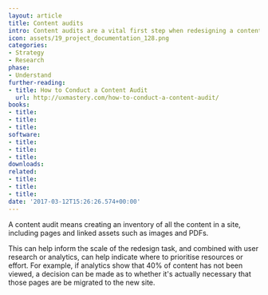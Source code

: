 ```yaml
---
layout: article
title: Content audits
intro: Content audits are a vital first step when redesigning a content-heavy site.
icon: assets/19_project_documentation_128.png
categories:
- Strategy
- Research
phase:
- Understand
further-reading:
- title: How to Conduct a Content Audit
  url: http://uxmastery.com/how-to-conduct-a-content-audit/
books:
- title: 
- title: 
- title: 
software:
- title: 
- title: 
- title: 
downloads: 
related:
- title: 
- title: 
- title: 
date: '2017-03-12T15:26:26.574+00:00'
---
```



A content audit means creating an inventory of all the content in a site, including pages and linked assets such as images and PDFs.

This can help inform the scale of the redesign task, and combined with user research or analytics, can help indicate where to prioritise resources or effort. For example, if analytics show that 40% of content has not been viewed, a decision can be made as to whether it's actually necessary that those pages are be migrated to the new site.